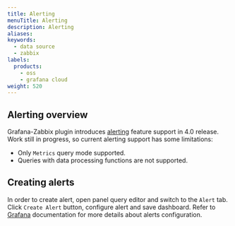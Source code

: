 ```yaml
---
title: Alerting
menuTitle: Alerting
description: Alerting
aliases:
keywords:
  - data source
  - zabbix
labels:
  products:
    - oss
    - grafana cloud
weight: 520
---
```


## Alerting overview

Grafana-Zabbix plugin introduces [alerting](https://grafana.com/docs/grafana/latest/alerting/) feature support in 4.0 release. Work still in progress, so current alerting support has some limitations:

- Only `Metrics` query mode supported.
- Queries with data processing functions are not supported.

## Creating alerts

In order to create alert, open panel query editor and switch to the `Alert` tab. Click `Create Alert` button, configure alert and save dashboard. Refer to [Grafana](https://grafana.com/docs/grafana/latest/alerting/create-alerts/) documentation for more details about alerts configuration.
